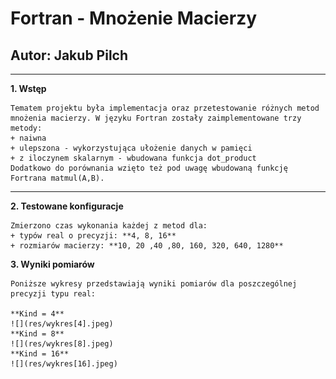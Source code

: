 # Fortran - Mnożenie Macierzy
## Autor: Jakub Pilch
---
**1. Wstęp**

    Tematem projektu była implementacja oraz przetestowanie różnych metod mnożenia macierzy. W języku Fortran zostały zaimplementowane trzy metody:
    + naiwna
    + ulepszona - wykorzystująca ułożenie danych w pamięci
    + z iloczynem skalarnym - wbudowana funkcja dot_product
    Dodatkowo do porównania wzięto też pod uwagę wbudowaną funkcję Fortrana matmul(A,B).
---
**2. Testowane konfiguracje**

    Zmierzono czas wykonania każdej z metod dla:
    + typów real o precyzji: **4, 8, 16**
    + rozmiarów macierzy: **10, 20 ,40 ,80, 160, 320, 640, 1280**

**3. Wyniki pomiarów**

    Poniższe wykresy przedstawiają wyniki pomiarów dla poszczególnej precyzji typu real:

    **Kind = 4**
    ![](res/wykres[4].jpeg)
    **Kind = 8**
    ![](res/wykres[8].jpeg)
    **Kind = 16**
    ![](res/wykres[16].jpeg)